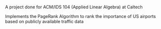 A project done for ACM/IDS 104 (Applied Linear Algebra) at Caltech

Implements the PageRank Algorithm to rank the importance of US airports based on publicly available traffic data

